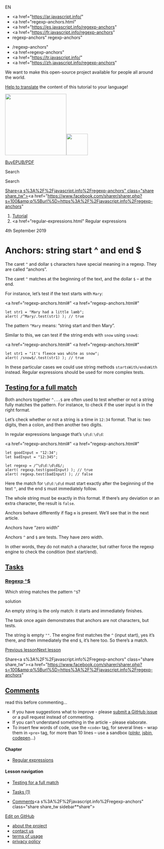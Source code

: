 EN

- <a href="https://ar.javascript.info/"
- <a href="regexp-anchors.html"
- <a href="https://es.javascript.info/regexp-anchors"
- <a href="https://fr.javascript.info/regexp-anchors"
- regexp-anchors"
  regexp-anchors"

<!-- -->

- /regexp-anchors"
- <a href=regexp-anchors"
- <a href="https://tr.javascript.info/"
- <a href="https://zh.javascript.info/regexp-anchors"

We want to make this open-source project available for people all around the world.

[Help to translate](translate.html) the content of this tutorial to your language!

<a href="index.html" class="sitetoolbar__link sitetoolbar__link_logo"><img src="img/sitetoolbar__logo_en.svg" class="sitetoolbar__logo sitetoolbar__logo_normal" width="200" /><img src="img/sitetoolbar__logo_small_en.svg" class="sitetoolbar__logo sitetoolbar__logo_small" width="70" /></a>

<a href="ebook.html" class="buy-book-button"><span class="buy-book-button__extra-text">Buy</span>EPUB/PDF</a>

Search

Search

<a href="tutorial/map.html" class="map">

<span class="share-icons__title">Share</span><a s%3A%2F%2Fjavascript.info%2Fregexp-anchors" class="share share_tw"></a><a href="https://www.facebook.com/sharer/sharer.php?s=100&amp;p%5Burl%5D=https%3A%2F%2Fjavascript.info%2Fregexp-anchors" </a>

1.  <a href="index.html" class="breadcrumbs__link"><span class="breadcrumbs__hidden-text">Tutorial</span></a>
2.  <span id="breadcrumb-1"><a href="regular-expressions.html" Regular expressions</span></a></span>

4th September 2019

# Anchors: string start ^ and end $

The caret `^` and dollar `$` characters have special meaning in a regexp. They are called “anchors”.

The caret `^` matches at the beginning of the text, and the dollar `$` – at the end.

For instance, let’s test if the text starts with `Mary`:

<a href="regexp-anchors.html#"
<a href="regexp-anchors.html#"

    let str1 = "Mary had a little lamb";
    alert( /^Mary/.test(str1) ); // true

The pattern `^Mary` means: “string start and then Mary”.

Similar to this, we can test if the string ends with `snow` using `snow$`:

<a href="regexp-anchors.html#"
<a href="regexp-anchors.html#"

    let str1 = "it's fleece was white as snow";
    alert( /snow$/.test(str1) ); // true

In these particular cases we could use string methods `startsWith/endsWith` instead. Regular expressions should be used for more complex tests.

## <a href="regexp-anchors.html#testing-for-a-full-match" id="testing-for-a-full-match" class="main__anchor">Testing for a full match</a>

Both anchors together `^...$` are often used to test whether or not a string fully matches the pattern. For instance, to check if the user input is in the right format.

Let’s check whether or not a string is a time in `12:34` format. That is: two digits, then a colon, and then another two digits.

In regular expressions language that’s `\d\d:\d\d`:

<a href="regexp-anchors.html#"
<a href="regexp-anchors.html#"

    let goodInput = "12:34";
    let badInput = "12:345";

    let regexp = /^\d\d:\d\d$/;
    alert( regexp.test(goodInput) ); // true
    alert( regexp.test(badInput) ); // false

Here the match for `\d\d:\d\d` must start exactly after the beginning of the text `^`, and the end `$` must immediately follow.

The whole string must be exactly in this format. If there’s any deviation or an extra character, the result is `false`.

Anchors behave differently if flag `m` is present. We’ll see that in the next article.

<span class="important__type">Anchors have “zero width”</span>

Anchors `^` and `$` are tests. They have zero width.

In other words, they do not match a character, but rather force the regexp engine to check the condition (text start/end).

## <a href="regexp-anchors.html#tasks" class="tasks__title-anchor main__anchor main__anchor main__anchor_noicon">Tasks</a>

### <a href="regexp-anchors.html#regexp" id="regexp" class="main__anchor">Regexp ^$</a>

<a href="task/start-end.html" class="task__open-link"></a>

Which string matches the pattern `^$`?

solution

An empty string is the only match: it starts and immediately finishes.

The task once again demonstrates that anchors are not characters, but tests.

The string is empty `""`. The engine first matches the `^` (input start), yes it’s there, and then immediately the end `$`, it’s here too. So there’s a match.

<a href="regexp-unicode.html" class="page__nav page__nav_prev"><span class="page__nav-text"><span class="page__nav-text-shortcut"></span></span><span class="page__nav-text-alternate">Previous lesson</span></a><a href="regexp-multiline-mode.html" class="page__nav page__nav_next"><span class="page__nav-text"><span class="page__nav-text-shortcut"></span></span><span class="page__nav-text-alternate">Next lesson</span></a>

<span class="share-icons__title">Share</span><a s%3A%2F%2Fjavascript.info%2Fregexp-anchors" class="share share_tw"></a><a href="https://www.facebook.com/sharer/sharer.php?s=100&amp;p%5Burl%5D=https%3A%2F%2Fjavascript.info%2Fregexp-anchors" </a>

<a href="tutorial/map.html" class="map">

## <a href="regexp-anchors.html#comments" id="comments">Comments</a>

<span class="comments__read-before-link">read this before commenting…</span>

- If you have suggestions what to improve - please [submit a GitHub issue](https://github.com/javascript-tutorial/en.javascript.info/issues/new) or a pull request instead of commenting.
- If you can't understand something in the article – please elaborate.
- To insert few words of code, use the `<code>` tag, for several lines – wrap them in `<pre>` tag, for more than 10 lines – use a sandbox ([plnkr](https://plnkr.co/edit/?p=preview), [jsbin](https://jsbin.com), [codepen](http://codepen.io)…)

<a href="tutorial/map.html" class="map"></a>

#### Chapter

- <a href="regular-expressions.html" class="sidebar__link">Regular expressions</a>

#### Lesson navigation

- <a href="regexp-anchors.html#testing-for-a-full-match" class="sidebar__link">Testing for a full match</a>

- <a href="regexp-anchors.html#tasks" class="sidebar__link">Tasks (1)</a>
- <a href="regexp-anchors.html#comments" class="sidebar__link">Comments</a><a s%3A%2F%2Fjavascript.info%2Fregexp-anchors" class="share share_tw sidebar**share"></a><a href="https://www.facebook.com/sharer/sharer.php?s=100&amp;p%5Burl%5D=https%3A%2F%2Fjavascript.info%2Fregexp-anchors" class="share share_fb sidebar**share"></a>

<a href="https://github.com/javascript-tutorial/en.javascript.info/blob/master/9-regular-expressions/04-regexp-anchors" class="sidebar__link">Edit on GitHub</a>

- <a href="about.html" class="page-footer__link">about the project</a>
- <a href="about.html#contact-us" class="page-footer__link">contact us</a>
- <a href="terms.html" class="page-footer__link">terms of usage</a>
- <a href="privacy.html" class="page-footer__link">privacy policy</a>
